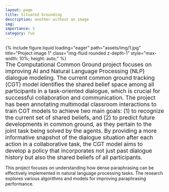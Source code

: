 ```yaml
---
layout: page
title: Situated Grounding
description: another without an image
img:
importance: 3
category: fun
---
```


<!-- Main content of the project -->
<div class="content">
     <div class="row">
        <div class="col-sm-12 mt-3">
            <!-- First image related to the project -->
            {% include figure.liquid loading="eager" path="assets/img/1.jpg" title="Project image 1" class="img-fluid rounded z-depth-1" style="max-width: 10%; height: auto;" %}
        </div>
    </div>
       <div class="caption" style="text-align: left; font-size: 1.1rem;">
       The Computational Common Ground project focuses on improving AI and Natural Language Processing (NLP) dialogue modeling. The current common ground tracking (CGT) model identifies the shared belief space among all participants in a task-oriented dialogue, which is crucial for successful collaboration and communication. The project has been annotating multimodal classroom interactions to train CGT models to achieve two main goals: (1) to recognize the current set of shared beliefs, and (2) to predict future developments in common ground, as they pertain to the joint task being solved by the agents. By providing a more informative snapshot of the dialogue situation after each action in a collaborative task, the CGT model aims to develop a policy that incorporates not just past dialogue history but also the shared beliefs of all participants.
    </div>

</div>

<!-- Optional: add regular text between or after the images -->
<p style="text-align: left;">This project focuses on understanding how dense paraphrasing can be effectively implemented in natural language processing tasks. The research explores various algorithms and models for improving paraphrasing performance.</p>
